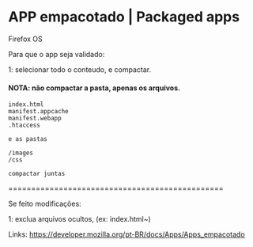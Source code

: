 APP empacotado | Packaged apps
=============
Firefox OS

Para que o app seja validado:

1: selecionar todo o conteudo, e compactar.

   <h4>NOTA: não compactar a pasta, apenas os arquivos.</h4>
   
    index.html 
    manifest.appcache
    manifest.webapp
    .htaccess
    
    e as pastas 
    
    /images    
    /css
    
    compactar juntas
    

===============================================

Se feito modificações:

1: exclua arquivos ocultos, (ex: index.html~)


Links:
https://developer.mozilla.org/pt-BR/docs/Apps/Apps_empacotado<br>
